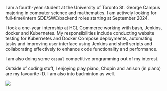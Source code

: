 I am a fourth-year student at the University of Toronto St. George Campus majoring in computer science and mathematics. I am actively looking for full-time/intern SDE/SWE/backend roles starting at September 2024.

I took a one-year internship at HCL Commerce working with bash, Jenkins, docker and Kubernetes. My responsibilities include conducting website testing for Kubernetes and Docker Compose deployments, automating tasks and improving user interface using Jenkins and shell scripts and collaborating effectively to enhance code functionality and performance. 

I am also doing some `casual` competitive programming out of my interest.
 
Outside of coding stuff, I enjoying play piano, Chopin and anison (in piano) are my favourite :D. I am also into badminton as well.

![](https://leetcard.jacoblin.cool/lapor?ext=contest)


<!--
**yyyyy7105/yyyyy7105** is a ✨ _special_ ✨ repository because its `README.md` (this file) appears on your GitHub profile.

Here are some ideas to get you started:

- 🔭 I’m currently working on ...
- 🌱 I’m currently learning ...
- 👯 I’m looking to collaborate on ...
- 🤔 I’m looking for help with ...
- 💬 Ask me about ...
- 📫 How to reach me: ...
- 😄 Pronouns: ...
- ⚡ Fun fact: ...
-->
